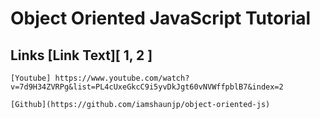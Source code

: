 # Object Oriented JavaScript Tutorial

## Links [Link Text][ 1, 2 ]

    [Youtube] https://www.youtube.com/watch?v=7d9H34ZVRPg&list=PL4cUxeGkcC9i5yvDkJgt60vNVWffpblB7&index=2

    [Github](https://github.com/iamshaunjp/object-oriented-js)
